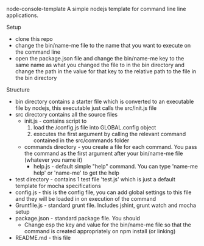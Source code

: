 node-console-template
A simple nodejs template for command line line applications.

Setup

- clone this repo
- change the bin/name-me file to the name that you want to execute on the command line
- open the package.json file and change the bin/name-me key to the same name as 
  what you changed the file to in the bin directory and change the path in the value 
  for that key to the relative path to the file in the bin directory

Structure

- bin directory contains a starter file which is converted to an executable file
  by nodejs, this executable just calls the src/init.js file
- src directory contains all the source files
	- init.js - contains script to 
		1. load the /config.js file into GLOBAL.config object
		2. executes the first argument by calling the relevant
		   command contained in the src/commands folder
	- commands directory - you create a file for each
	  command. You pass the command as the first argument
	  after your bin/name-me file (whatever you name it)
		- help.js - default simple "help" command. You can
		  type 'name-me help' or 'name-me' to get the help
- test directory - contains 1 test file 'test.js' which
  is just a default template for mocha specifications
- config.js - this is the config file, you can add global
  settings to this file and they will be loaded in
  on execution of the command
- Gruntfile.js - standard grunt file. Includes jshint,
  grunt watch and mocha setup
- package.json - standard package file. You should
	- Change esp the key and value for the bin/name-me file
	  so that the command is created appropriately on
	  npm install (or linking)
- README.md - this file
